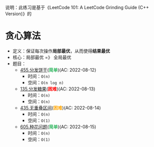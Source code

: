 说明：此练习是基于《LeetCode 101: A LeetCode Grinding Guide (C++ Version)》的

# 贪心算法

- 定义：保证每次操作**局部最优**，从而使得**结果最优**
- 核心：局部最优 =》 全局最优
- 题目：
  - [455.分发饼干](src/main/java/leetcode/sub0455/README.md)(<b style="color: #2db55d">简单</b>)(AC: 2022-08-12)
    - 时间：`O(n)`
    - 空间：`O(n log n)`
  - [135.分发糖果](src/main/java/leetcode/sub0135/README.md)(<b style="color: red">困难</b>)(AC: 2022-08-13)
    - 时间：`O(n)`
    - 空间：`O(n)`
  - [435.无重叠区间](src/main/java/leetcode/sub0435/README.md)(<b style="color: orange">困难</b>)(AC: 2022-08-14)
    - 时间：`O(n)`
    - 空间：`O(1)`
  - [605.种花问题](src/main/java/leetcode/sub0605/README.md)(<b style="color: #2db55d">简单</b>)(AC: 2022-08-15)
    - 时间：`O(n)`
    - 空间：`O(1)`
